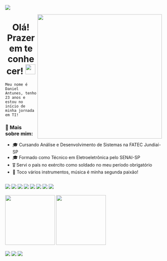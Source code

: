 ![](./github/header.png)

<img align="right" src="./github/webdev.svg" width="400px">

<h1 align="center"> Olá! Prazer em te conhecer! <img src="https://raw.githubusercontent.com/iampavangandhi/iampavangandhi/master/gifs/Hi.gif" width="32px"></h1>

`Meu nome é Daniel Antunes, tenho 23 anos e estou no início de minha jornada em TI!`

### 📌 Mais sobre mim:

- 🎓 Cursando Análise e Desenvolvimento de Sistemas na FATEC Jundiaí-SP 
- 🎓 Formado como Técnico em Eletroeletrônica pelo SENAI-SP 
- 🎖️ Servi o país no exército como soldado no meu período obrigatório 
- 🎸 Toco vários instrumentos, música é minha segunda paixão! 

##

<div><!--Stacks-->
  <img src="https://img.icons8.com/color/42/000000/html-5--v1.png"/>
  <img src="https://img.icons8.com/color/42/000000/css3.png"/>
  <img src="https://img.icons8.com/color/42/000000/javascript.png"/>
  <img src="https://img.icons8.com/color/42/000000/vue-js.png"/>
  <img src="https://img.icons8.com/color/42/000000/typescript.png"/>
  <img src="https://img.icons8.com/color/42/000000/arduino.png"/>
  <img src="https://img.icons8.com/color/42/000000/java-coffee-cup-logo.png"/>
  <img src="https://img.icons8.com/color/42/000000/python--v1.png"/>
</div>

<br>

<div><!--Stats-->
  <img height="160em" src="https://github-readme-stats.vercel.app/api?username=dannesx&show_icons=true&theme=omni"/>
  <img height="160em" src="https://github-readme-stats.vercel.app/api/top-langs/?username=dannesx&layout=compact&theme=omni"/>
</div>

<br>

<div><!--Contact-->
  <a href="https://www.instagram.com/_dannesx"><img src="https://img.shields.io/badge/-Instagram-%23E4405F?style=for-the-badge&logo=instagram&logoColor=white"/></a>
  <a href="https://www.linkedin.com/in/dannesx/"><img src="https://img.shields.io/badge/-LinkedIn-%230077B5?style=for-the-badge&logo=linkedin&logoColor=white"/></a>
  <a href="mailto:daniel.viantunes@gmail.com"><img src="https://img.shields.io/badge/-Gmail-%23333?style=for-the-badge&logo=gmail&logoColor=white"/></a>
</div>
